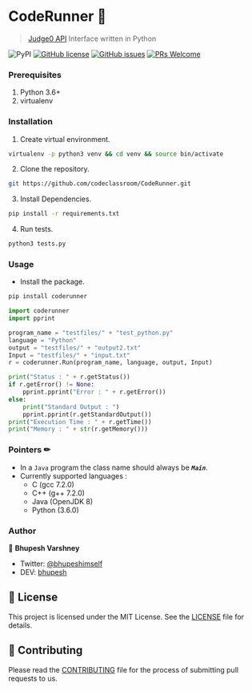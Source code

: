 # CodeRunner 🏃
> [Judge0 API](https://api.judge0.com/) Interface written in Python

![PyPI](https://img.shields.io/pypi/v/coderunner?color=blue)
[![GitHub license](https://img.shields.io/github/license/codeclassroom/CodeRunner)](https://github.com/codeclassroom/CodeRunner/blob/master/LICENSE)
[![GitHub issues](https://img.shields.io/github/issues/codeclassroom/CodeRunner?color=blueviolet)](https://github.com/codeclassroom/CodeRunner/issues)
[![PRs Welcome](https://img.shields.io/badge/PRs-welcome-orange.svg)](http://makeapullrequest.com)


### Prerequisites
1. Python 3.6+
2. virtualenv

### Installation
1. Create virtual environment.
```bash
virtualenv -p python3 venv && cd venv && source bin/activate
```
2. Clone the repository.
```bash
git https://github.com/codeclassroom/CodeRunner.git
```
3. Install Dependencies.
```bash
pip install -r requirements.txt
```
4. Run tests.
```bash
python3 tests.py
```

### Usage
- Install the package.
```bash
pip install coderunner
```

```python
import coderunner
import pprint

program_name = "testfiles/" + "test_python.py"
language = "Python"
output = "testfiles/" + "output2.txt"
Input = "testfiles/" + "input.txt"
r = coderunner.Run(program_name, language, output, Input)

print("Status : " + r.getStatus())
if r.getError() != None:
	pprint.pprint("Error : " + r.getError())
else:
	print("Standard Output : ")
	pprint.pprint(r.getStandardOutput())
print("Execution Time : " + r.getTime())
print("Memory : " + str(r.getMemory()))
```


### Pointers ✏
- In a `Java` program the class name should always be ***`Main`***.
- Currently supported languages :
  - C (gcc 7.2.0)
  - C++ (g++ 7.2.0)
  - Java (OpenJDK 8)
  - Python (3.6.0)



### Author

👥 **Bhupesh Varshney**

- Twitter: [@bhupeshimself](https://twitter.com/bhupeshimself)
- DEV: [bhupesh](https://dev.to/bhupesh)

## 📝 License

This project is licensed under the MIT License. See the [LICENSE](LICENSE) file for details.

## 👋 Contributing

Please read the [CONTRIBUTING](CONTRIBUTING.md) file for the process of submitting pull requests to us.

